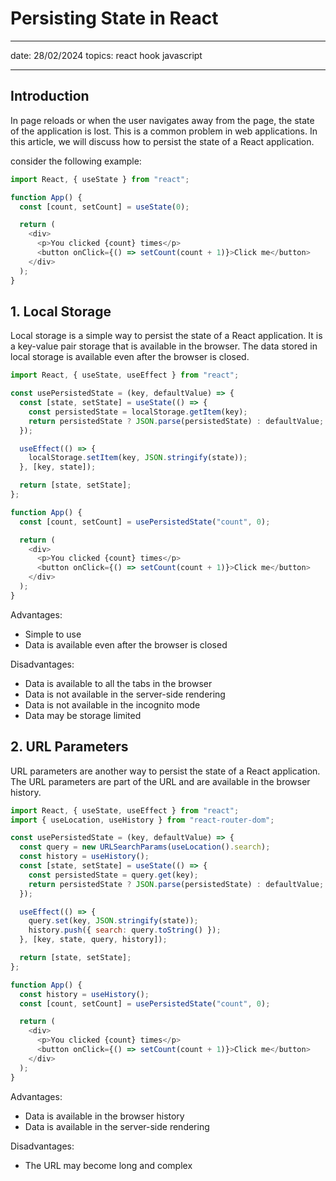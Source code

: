 # Persisting State in React

---

date: 28/02/2024
topics: react hook javascript

---

## Introduction

In page reloads or when the user navigates away from the page, the state of the application is lost. This is a common problem in web applications. In this article, we will discuss how to persist the state of a React application.

consider the following example:

```js
import React, { useState } from "react";

function App() {
  const [count, setCount] = useState(0);

  return (
    <div>
      <p>You clicked {count} times</p>
      <button onClick={() => setCount(count + 1)}>Click me</button>
    </div>
  );
}
```

## 1. Local Storage

Local storage is a simple way to persist the state of a React application. It is a key-value pair storage that is available in the browser. The data stored in local storage is available even after the browser is closed.

```js
import React, { useState, useEffect } from "react";

const usePersistedState = (key, defaultValue) => {
  const [state, setState] = useState(() => {
    const persistedState = localStorage.getItem(key);
    return persistedState ? JSON.parse(persistedState) : defaultValue;
  });

  useEffect(() => {
    localStorage.setItem(key, JSON.stringify(state));
  }, [key, state]);

  return [state, setState];
};

function App() {
  const [count, setCount] = usePersistedState("count", 0);

  return (
    <div>
      <p>You clicked {count} times</p>
      <button onClick={() => setCount(count + 1)}>Click me</button>
    </div>
  );
}
```

Advantages:

- Simple to use
- Data is available even after the browser is closed

Disadvantages:

- Data is available to all the tabs in the browser
- Data is not available in the server-side rendering
- Data is not available in the incognito mode
- Data may be storage limited

## 2. URL Parameters

URL parameters are another way to persist the state of a React application. The URL parameters are part of the URL and are available in the browser history.

```js
import React, { useState, useEffect } from "react";
import { useLocation, useHistory } from "react-router-dom";

const usePersistedState = (key, defaultValue) => {
  const query = new URLSearchParams(useLocation().search);
  const history = useHistory();
  const [state, setState] = useState(() => {
    const persistedState = query.get(key);
    return persistedState ? JSON.parse(persistedState) : defaultValue;
  });

  useEffect(() => {
    query.set(key, JSON.stringify(state));
    history.push({ search: query.toString() });
  }, [key, state, query, history]);

  return [state, setState];
};

function App() {
  const history = useHistory();
  const [count, setCount] = usePersistedState("count", 0);

  return (
    <div>
      <p>You clicked {count} times</p>
      <button onClick={() => setCount(count + 1)}>Click me</button>
    </div>
  );
}
```

Advantages:

- Data is available in the browser history
- Data is available in the server-side rendering

Disadvantages:

- The URL may become long and complex
